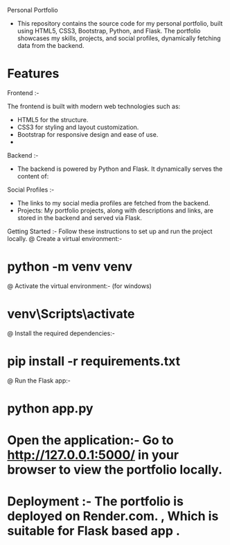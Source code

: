 Personal Portfolio
- This repository contains the source code for my personal portfolio, built using HTML5, CSS3, Bootstrap, Python, and Flask. The portfolio showcases my skills, projects, and social profiles, dynamically fetching data from the backend.

# Features
Frontend :-

The frontend is built with modern web technologies such as:
- HTML5 for the structure.
- CSS3 for styling and layout customization.
- Bootstrap for responsive design and ease of use.
- 
Backend :-
- The backend is powered by Python and Flask. It dynamically serves the content of:

Social Profiles :- 
- The links to my social media profiles are fetched from the backend.
- Projects: My portfolio projects, along with descriptions and links, are stored in the backend and served via Flask.
  
Getting Started :-
Follow these instructions to set up and run the project locally.
@ Create a virtual environment:-
   # python -m venv venv
@ Activate the virtual environment:- (for windows)
   # venv\Scripts\activate
@ Install the required dependencies:-
   # pip install -r requirements.txt
@ Run the Flask app:- 
   # python app.py

# Open the application:- Go to http://127.0.0.1:5000/ in your browser to view the portfolio locally.

# Deployment :- The portfolio is deployed on Render.com. , Which is suitable for Flask based app .
